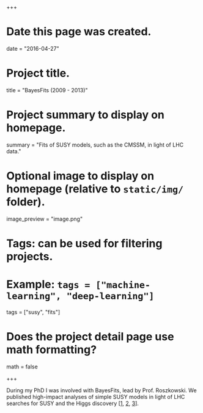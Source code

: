 +++
# Date this page was created.
date = "2016-04-27"

# Project title.
title = "BayesFits (2009 - 2013)"

# Project summary to display on homepage.
summary = "Fits of SUSY models, such as the CMSSM, in light of LHC data."

# Optional image to display on homepage (relative to `static/img/` folder).
image_preview = "image.png"

# Tags: can be used for filtering projects.
# Example: `tags = ["machine-learning", "deep-learning"]`
tags = ["susy", "fits"]

# Does the project detail page use math formatting?
math = false

+++

During my PhD I was involved with BayesFits, lead by Prof. Roszkowski. We published high-impact
analyses of simple SUSY models in light of LHC searches for SUSY and the Higgs discovery [[1](/publication/cmssm_2011), [2](/publication/cmssm_territories), [3](/publication/pmssm)].
